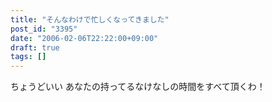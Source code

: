 ```yaml
---
title: "そんなわけで忙しくなってきました"
post_id: "3395"
date: "2006-02-06T22:22:00+09:00"
draft: true
tags: []
---
```



ちょうどいい あなたの持ってるなけなしの時間をすべて頂くわ！
